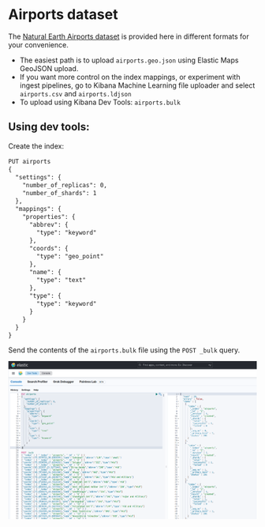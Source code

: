 # Airports dataset

The [Natural Earth Airports dataset](https://www.naturalearthdata.com/downloads/10m-cultural-vectors/airports/) is provided here in different formats for your convenience.

* The easiest path is to upload `airports.geo.json` using Elastic Maps GeoJSON upload.
* If you want more control on the index mappings, or experiment with ingest pipelines, go to Kibana Machine Learning file uploader and select  `airports.csv` and `airports.ldjson`
* To upload using Kibana Dev Tools: `airports.bulk`

## Using dev tools:

Create the index:

```
PUT airports
{
  "settings": {
    "number_of_replicas": 0,
    "number_of_shards": 1
  },
  "mappings": {
    "properties": {
      "abbrev": {
        "type": "keyword"
      },
      "coords": {
        "type": "geo_point"
      },
      "name": {
        "type": "text"
      },
      "type": {
        "type": "keyword"
      }
    }
  }
}
```

Send the contents of the `airports.bulk` file using the `POST _bulk` query.

![](screenshot.png)
